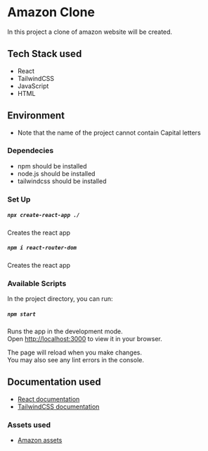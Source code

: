 # Amazon Clone

In this project a clone of amazon website will be created.

## Tech Stack used

- React
- TailwindCSS
- JavaScript
- HTML

## Environment

- Note that the name of the project cannot contain Capital letters

### Dependecies

- npm should be installed
- node.js should be installed
- tailwindcss should be installed

### Set Up

##### `npx create-react-app ./`

Creates the react app

##### `npm i react-router-dom`

Creates the react app

### Available Scripts

In the project directory, you can run:

##### `npm start`

Runs the app in the development mode.\
Open [http://localhost:3000](http://localhost:3000) to view it in your browser.

The page will reload when you make changes.\
You may also see any lint errors in the console.

## Documentation used

- [React documentation](https://reactjs.org/)
- [TailwindCSS documentation](https://tailwindcss.com/docs/guides/create-react-app)

### Assets used

- [Amazon assets](https://drive.google.com/file/d/1AJ73Ya_rmSFsBmILPlrZtjUibeN4uKM2/view)
